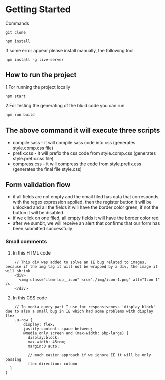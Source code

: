 # Getting Started

Commands

```
git clone 
```
```
npm install
```

If some error appear please install manually, the following tool
```
npm install -g live-server
```

## How to run the project

1.For running the project locally

```
npm start
```
2.For testing the generating of the bluid code you can run

```
npm run build
```

## The above command it will execute three scripts

* compile:sass - it will compile sass code into css (generates style.comp.css file)
* prefix:css - it will prefix the css code from style.comp.css (generates style.prefix.css file)
* compress:css - it will compress the code from style.prefix.css (generates the final file style.css)

## Form validation flow

* if all fields are not empty and the email filed has data that corresponds with the regex expression applied, then the register button it will be unlocked and all the fields it will have the border color green, if not the button it will be disabled
* if we click on one filed, all empty fields it will have the border color red 
* after we sumbit, we will receive an alert that confirms that our form has been submitted successfully


### Small comments

1. In this HTML code

```
    // This div was added to solve an IE bug related to images, because if the img tag it will not be wrapped by a div, the image it will shrink
    <div>
      <img class="item-top__icon" src="./img/icon-1.png" alt="Icon 1" />
    </div>
```
2. In this CSS code

```
    // In media query part I use for responsiveness 'display block' due to also a small bug in IE which had some problems with display flex
    .u-row {
        display: flex;
        justify-content: space-between;
        @media only screen and (max-width: $bp-large) {
          display:block;
          max-width: 45rem;
          margin:0 auto;  

          // much easier approach if we ignore IE it will be only passing 
          flex-direction: column
  }
}
```